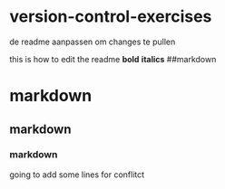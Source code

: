 # version-control-exercises



de readme aanpassen om changes te pullen



this is how to edit the readme
**bold**
__italics__
##markdown
# markdown
## markdown
### markdown

going to add some lines for conflitct
